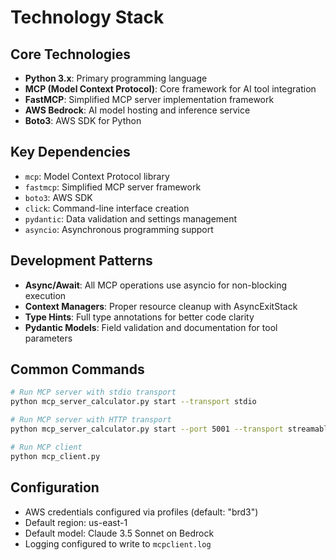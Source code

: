 # Technology Stack

## Core Technologies

- **Python 3.x**: Primary programming language
- **MCP (Model Context Protocol)**: Core framework for AI tool integration
- **FastMCP**: Simplified MCP server implementation framework
- **AWS Bedrock**: AI model hosting and inference service
- **Boto3**: AWS SDK for Python

## Key Dependencies

- `mcp`: Model Context Protocol library
- `fastmcp`: Simplified MCP server framework
- `boto3`: AWS SDK
- `click`: Command-line interface creation
- `pydantic`: Data validation and settings management
- `asyncio`: Asynchronous programming support

## Development Patterns

- **Async/Await**: All MCP operations use asyncio for non-blocking execution
- **Context Managers**: Proper resource cleanup with AsyncExitStack
- **Type Hints**: Full type annotations for better code clarity
- **Pydantic Models**: Field validation and documentation for tool parameters

## Common Commands

```bash
# Run MCP server with stdio transport
python mcp_server_calculator.py start --transport stdio

# Run MCP server with HTTP transport
python mcp_server_calculator.py start --port 5001 --transport streamable-http

# Run MCP client
python mcp_client.py
```

## Configuration

- AWS credentials configured via profiles (default: "brd3")
- Default region: us-east-1
- Default model: Claude 3.5 Sonnet on Bedrock
- Logging configured to write to `mcpclient.log`